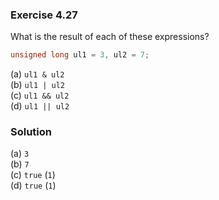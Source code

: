 ### Exercise 4.27

What is the result of each of these expressions?

```cpp
unsigned long ul1 = 3, ul2 = 7;
```

(a) `ul1 & ul2`  
(b) `ul1 | ul2`  
(c) `ul1 && ul2`  
(d) `ul1 || ul2`

### Solution

(a) `3`  
(b) `7`  
(c) `true` (`1`)  
(d) `true` (`1`)
